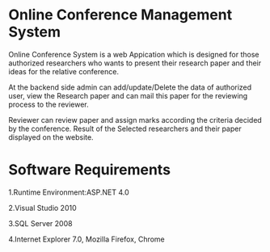 # Online Conference Management System

Online Conference System is a web Appication which is designed for those authorized researchers who wants to present their research paper and their ideas for the relative conference.

At the backend side admin can add/update/Delete the data of authorized user, view the Research paper and can mail this paper for the reviewing process to the reviewer.

Reviewer can review paper and assign marks according the criteria decided by the conference.
Result of the Selected researchers and their paper displayed on the website.

# Software Requirements

  1.Runtime Environment:ASP.NET 4.0
  
  2.Visual Studio 2010
  
  3.SQL Server 2008
  
  4.Internet Explorer 7.0, Mozilla Firefox, Chrome



